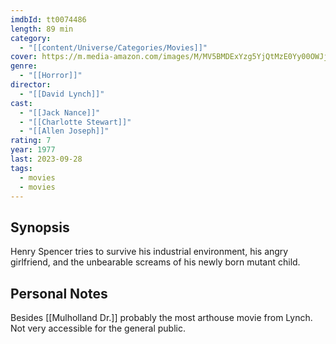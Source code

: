 ```yaml
---
imdbId: tt0074486
length: 89 min
category:
  - "[[content/Universe/Categories/Movies]]"
cover: https://m.media-amazon.com/images/M/MV5BMDExYzg5YjQtMzE0Yy00OWJjLThiZTctMWI5MzhjM2RmNjA4L2ltYWdlXkEyXkFqcGdeQXVyNTAyODkwOQ@@._V1_SX300.jpg
genre:
  - "[[Horror]]"
director:
  - "[[David Lynch]]"
cast:
  - "[[Jack Nance]]"
  - "[[Charlotte Stewart]]"
  - "[[Allen Joseph]]"
rating: 7
year: 1977
last: 2023-09-28
tags:
  - movies
  - movies
---
```

## Synopsis

Henry Spencer tries to survive his industrial environment, his angry girlfriend, and the unbearable screams of his newly born mutant child.

## Personal Notes

Besides [[Mulholland Dr.]] probably the most arthouse movie from Lynch. Not very accessible for the general public.


